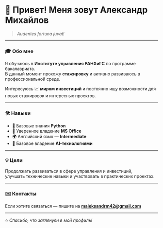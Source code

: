 # 👋 Привет! Меня зовут Александр Михайлов  

> *Audentes fortuna juvat!*

---

### 🎓 Обо мне  
Я обучаюсь в **Институте управления РАНХиГС** по программе бакалавриата.  
В данный момент прохожу **стажировку** и активно развиваюсь в профессиональной среде.  

Интересуюсь 📈 **миром инвестиций** и постоянно ищу возможности для новых стажировок и интересных проектов.

---

### 🛠 Навыки  
- 🐍 Базовые знания **Python**  
- 💼 Уверенное владение **MS Office**  
- 🌍 Английский язык — **Intermediate**  
- 🤖 Базовое владение **AI-технологиями**

---

### 💡 Цели  
Продолжать развиваться в сфере управления и инвестиций,  
улучшать технические навыки и участвовать в практических проектах.

---

### ✉️ Контакты  
Если хотите связаться — пишите на **maleksandrm42@gmail.com**  

---

⭐ *Спасибо, что заглянули в мой профиль!*
